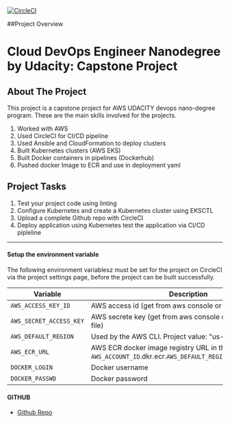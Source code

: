 [![CircleCI](https://circleci.com/gh/nepgpn/devops-capstone-project/tree/main.svg?style=svg)](https://circleci.com/gh/nepgpn/devops-capstone-project/tree/main)

##Project Overview
<h1 >Cloud DevOps Engineer Nanodegree by Udacity: Capstone Project</h1>

## About The Project

This project is a capstone project for AWS UDACITY devops nano-degree program.
These are the main skills involved for the projects.
1. Worked with AWS
2. Used CircleCI for CI/CD pipeline
4. Used Ansible and CloudFormation to deploy clusters
5. Built Kubernetes clusters (AWS EKS)
6. Built Docker containers in pipelines (Dockerhub)
7. Pushed docker Image to ECR and use in deployment yaml


## Project Tasks
1. Test your project code using linting
2. Configure Kubernetes and create a Kubernetes cluster using EKSCTL
3. Upload a complete Github repo with CircleCI
4. Deploy application using Kubernetes test the application via CI/CD pipleline

-------------
#### Setup the environment variable

The following environment variablesz must be set for the project on CircleCI via the project settings page, before the project can be built successfully.

| Variable                 | Description                                                                                                                                                     |
| ------------------------ | --------------------------------------------------------------------------------------------------------------------------------------------------------------- |
| `AWS_ACCESS_KEY_ID`      | AWS access id  (get from aws console or awscli config file)                                                                                                     |
| `AWS_SECRET_ACCESS_KEY ` | AWS secrete key (get from aws console or awscli config file)                                                                                                    |
| `AWS_DEFAULT_REGION`     | Used by the AWS CLI. Project value: "us-east-2"                                                                                                                 |
| `AWS_ECR_URL`            | AWS ECR docker image registry URL in the format `AWS_ACCOUNT_ID`.dkr.ecr.`AWS_DEFAULT_REGION`.amazonaws.com                                                     |
| `DOCKER_LOGIN`           | Docker username                                                                                                                                                 | 
| `DOCKER_PASSWD`          | Docker password                                                                                                                                                 |


#### GITHUB

- [Github Repo](https://github.com/nepgpn/devops-capstone-project.git)


